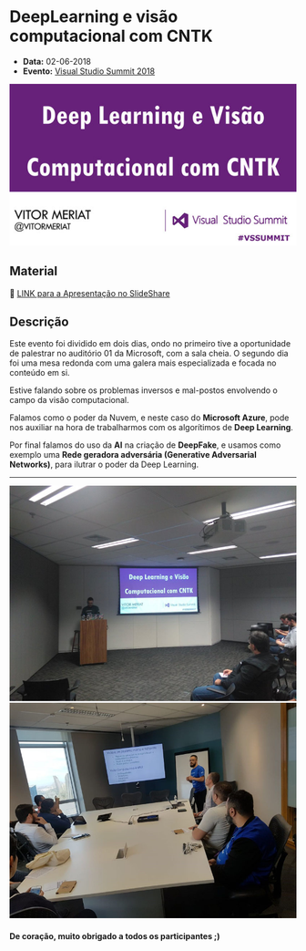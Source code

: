 # DeepLearning e visão computacional com CNTK

* **Data:** 02-06-2018
* **Evento:** [Visual Studio Summit 2018](http://devprime.one/)

<p align="center">
  <img width="600" src="../img/03-vssummit18-slide.jpg">
</p>

## Material

:floppy_disk: [LINK para a Apresentação no SlideShare](https://www.slideshare.net/VitorMeriat/deep-learning-e-viso-computacional-com-cntk)

## Descrição

Este evento foi dividido em dois dias, ondo no primeiro tive a oportunidade de palestrar no auditório 01 da Microsoft, com a sala cheia. O segundo dia foi uma mesa redonda com uma galera mais especializada e focada no conteúdo em si.

Estive falando sobre os problemas inversos e mal-postos envolvendo o campo da visão computacional.

Falamos como o poder da Nuvem, e neste caso do **Microsoft Azure**, pode nos auxiliar na hora de trabalharmos com os algorítimos de **Deep Learning**.

Por final falamos do uso da **AI** na criação de **DeepFake**, e usamos como exemplo uma **Rede geradora adversária (Generative Adversarial Networks)**, para ilutrar o poder da Deep Learning.

---

![img](../img/03-vssummit18-A.jpg)
<br/>
![img](../img/03-vssummit18-B.jpg)


#### De coração, muito obrigado a todos os participantes ;)
